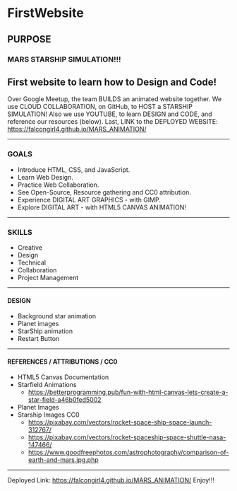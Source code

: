 # FirstWebsite
## PURPOSE
### MARS STARSHIP SIMULATION!!!
First website to learn how to Design and Code!
----
Over Google Meetup, the team BUILDS an animated website together.
We use CLOUD COLLABORATION, on GitHub, to HOST a STARSHIP SIMULATION!
Also we use YOUTUBE, to learn DESIGN and CODE, and reference our resources (below).
Last, LINK to the DEPLOYED WEBSITE: https://falcongirl4.github.io/MARS_ANIMATION/

-----

### GOALS
- Introduce HTML, CSS, and JavaScript.
- Learn Web Design.
- Practice Web Collaboration.
- See Open-Source, Resource gathering and CC0 attribution.
- Experience DIGITAL ART GRAPHICS - with GIMP.
- Explore DIGITAL ART - with HTML5 CANVAS ANIMATION!
----
### SKILLS 
- Creative
- Design
- Technical
- Collaboration
- Project Management
----
#### DESIGN
- Background star animation
- Planet images
- StarShip animation
- Restart Button
----
#### REFERENCES / ATTRIBUTIONS / CC0
- HTML5 Canvas Documentation
- Starfield Animations
    - https://betterprogramming.pub/fun-with-html-canvas-lets-create-a-star-field-a46b0fed5002
- Planet Images
- Starship Images CC0
    - https://pixabay.com/vectors/rocket-space-ship-space-launch-312767/
    - https://pixabay.com/vectors/rocket-spaceship-space-shuttle-nasa-147466/
    - https://www.goodfreephotos.com/astrophotography/comparison-of-earth-and-mars.jpg.php
    
----
Deployed Link: https://falcongirl4.github.io/MARS_ANIMATION/
Enjoy!!!

